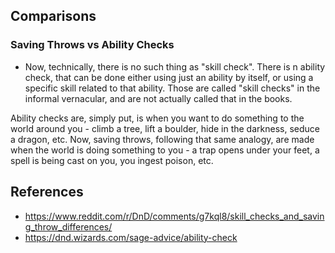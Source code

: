 

## Comparisons

### Saving Throws vs Ability Checks

-  Now, technically, there is no such thing as "skill check". There is n ability check, that can be done either using just an ability by itself, or using a specific skill related to that ability. Those are called "skill checks" in the informal vernacular, and are not actually called that in the books.

Ability checks are, simply put, is when you want to do something to the world around you - climb a tree, lift a boulder, hide in the darkness, seduce a dragon, etc. Now, saving throws, following that same analogy, are made when the world is doing something to you - a trap opens under your feet, a spell is being cast on you, you ingest poison, etc. 



## References

- https://www.reddit.com/r/DnD/comments/g7kql8/skill_checks_and_saving_throw_differences/
- https://dnd.wizards.com/sage-advice/ability-check